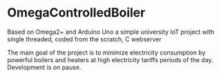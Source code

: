 # OmegaControlledBoiler
Based on Omega2+ and Arduino Uno a simple university IoT project with single threaded, coded from the scratch, C webserver

The main goal of the project is to minimize electricity consumption by powerful boilers and heaters at high electricity tariffs periods of the day.
Development is on pause.
